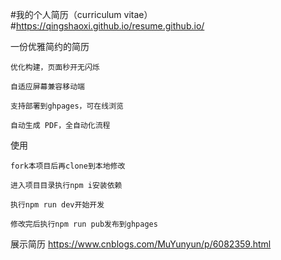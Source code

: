 #我的个人简历（curriculum vitae）
#https://qingshaoxi.github.io/resume.github.io/

一份优雅简约的简历

    优化构建，页面秒开无闪烁

    自适应屏幕兼容移动端

    支持部署到ghpages，可在线浏览

    自动生成 PDF，全自动化流程

使用

    fork本项目后再clone到本地修改

    进入项目目录执行npm i安装依赖

    执行npm run dev开始开发

    修改完后执行npm run pub发布到ghpages
	
展示简历
    https://www.cnblogs.com/MuYunyun/p/6082359.html
